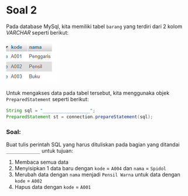 # Soal 2

Pada database MySql, kita memiliki tabel `barang` yang terdiri dari 2 kolom _VARCHAR_ seperti berikut:

![](res/tabel1.PNG)

Untuk mengakses data pada tabel tersebut, kita menggunaka objek `PreparedStatement` seperti berikut:

```java
String sql = "__________________";
PreparedStatement st = connection.prepareStatement(sql);

```

### Soal:

Buat tulis perintah SQL yang harus dituliskan pada bagian yang ditandai `_____________` untuk tujuan:

1. Membaca semua data
2. Menyisipkan 1 data baru dengan `kode` = `A004` dan `nama` = `Spidol`
3. Merubah data dengan `nama` menjadi `Pensil Warna` untuk data dengan `kode` = `A002`
4. Hapus data dengan `kode` = `A001`